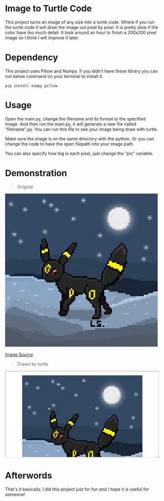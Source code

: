 # Image to Turtle Code

This project turns an image of any size into a turtle code. Where if you run the turtle code it will draw the image out pixel by pixel. It is pretty slow if the color have too much detail. It took around an hour to finish a 200x200 pixel image so I think I will improve it later.

# Dependency

This project uses Pillow and Numpy. If you didn't have these library you can run below command on your terminal to install it.

```
pip install numpy pillow
```

# Usage

Open the main.py, change the filename and its format to the specified image. And then run the main.py, it will generate a new file called "filename".py. You can run this file to see your image being draw with turtle.

Make sure the image is on the same directory with the python. Or you can change the code to have the open filepath into your image path.

You can also specify how big is each pixel, just change the "pix" variable.

# Demonstration

> Original

![Original picture of umbreon](/umbreon.jpeg)

[Image Source](https://kingosiris2000.artstation.com/projects/rRamL6)

> Drawn by turtle

![Demonstration of umbreon drawn by turtle](/Assets/umbreonTurtle.png)

# Afterwords

That's it basically, I did this project just for fun and I hope it is useful for someone!
